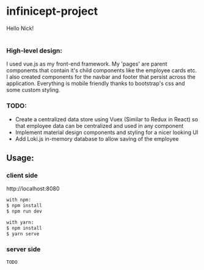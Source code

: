 # infinicept-project

Hello Nick! <br /><br />

### High-level design: <br />
I used vue.js as my front-end framework. My 'pages' are parent components that contain it's child components like the employee cards etc. I also created components for the navbar and footer that persist across the application. Everything is mobile friendly thanks to bootstrap's css and some custom styling.

### TODO: <br />
- Create a centralized data store using Vuex (Similar to Redux in React) so that employee data can be centralized and used in any component
- Implement material design components and styling for a nicer looking UI
- Add Loki.js in-memory database to allow saving of the employee

## Usage:
### client side
http://localhost:8080
``` bash
with npm:
$ npm install
$ npm run dev
```

``` bash
with yarn:
$ npm install
$ yarn serve
```

### server side
``` bash
TODO
```
